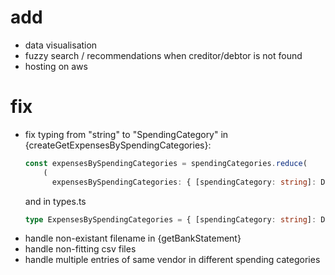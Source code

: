 # add

- data visualisation
- fuzzy search / recommendations when creditor/debtor is not found
- hosting on aws

# fix

- fix typing from "string" to "SpendingCategory"
  in {createGetExpensesBySpendingCategories}:
  ```ts
  const expensesBySpendingCategories = spendingCategories.reduce(
      (
        expensesBySpendingCategories: { [spendingCategory: string]: Decimal }))
  ```
  and in types.ts
  ```ts
  type ExpensesBySpendingCategories = { [spendingCategory: string]: Decimal };
  ```
- handle non-existant filename in {getBankStatement}
- handle non-fitting csv files
- handle multiple entries of same vendor in different spending categories
